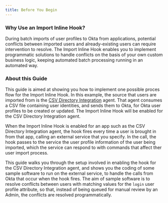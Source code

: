 ```yaml
---
title: Before You Begin
---
```


### Why Use an Import Inline Hook?

During batch imports of user profiles to Okta from applications, potential conflicts between imported users and already-existing users can require intervention to resolve. The Import Inline Hook enables you to implement programmatic solutions to handle conflicts on the basis of your own custom business logic, keeping automated batch processing running in an automated way.

### About this Guide

This guide is aimed at showing you how to implement one possible proces flow for the Import Inline Hook. In this example, the source that users are imported from is the [CSV Directory Integration](https://help.okta.com/en/prod/Content/Topics/Directory/directory-integrations-csv.htm) agent. That agent consumes a CSV file containing user identities, and sends them to Okta, for Okta user profiles to be created or updated. The Import Inline Hook will be enabled for the CSV Directory Integration agent.

When the Import Inline Hook is enabled for an app such as the CSV Directory Integration agent, the hook fires every time a user is brought in from that app, calling an external service that you specify. In the call, the hook passes to the service the user profile information of the user being imported, which the service can respond to with commands that affect ther user import process.

This guide walks you through the setup involved in enabling the hook for the CSV Directory Integration agent, and shows you the coding of some sample software to run on the external service, to handle the calls from Okta that occur when the hook fires. The aim of sample software is to resolve conflicts between users with matching values for the `login` user profile attribute, so that, instead of being queued for manual review by an Admin, the conflicts are resolved programmatically.

<StackSelector snippet="platformdescription"/>

<NextSectionLink/>

